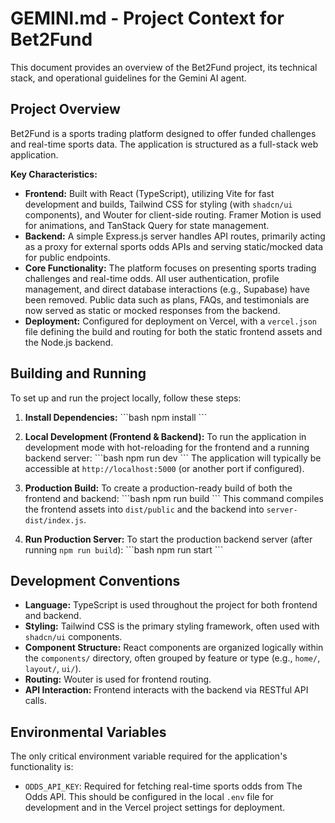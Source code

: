 # GEMINI.md - Project Context for Bet2Fund

This document provides an overview of the Bet2Fund project, its technical stack, and operational guidelines for the Gemini AI agent.

## Project Overview

Bet2Fund is a sports trading platform designed to offer funded challenges and real-time sports data. The application is structured as a full-stack web application.

**Key Characteristics:**
- **Frontend:** Built with React (TypeScript), utilizing Vite for fast development and builds, Tailwind CSS for styling (with `shadcn/ui` components), and Wouter for client-side routing. Framer Motion is used for animations, and TanStack Query for state management.
- **Backend:** A simple Express.js server handles API routes, primarily acting as a proxy for external sports odds APIs and serving static/mocked data for public endpoints.
- **Core Functionality:** The platform focuses on presenting sports trading challenges and real-time odds. All user authentication, profile management, and direct database interactions (e.g., Supabase) have been removed. Public data such as plans, FAQs, and testimonials are now served as static or mocked responses from the backend.
- **Deployment:** Configured for deployment on Vercel, with a `vercel.json` file defining the build and routing for both the static frontend assets and the Node.js backend.

## Building and Running

To set up and run the project locally, follow these steps:

1.  **Install Dependencies:**
    \`\`\`bash
    npm install
    \`\`\`

2.  **Local Development (Frontend & Backend):**
    To run the application in development mode with hot-reloading for the frontend and a running backend server:
    \`\`\`bash
    npm run dev
    \`\`\`
    The application will typically be accessible at `http://localhost:5000` (or another port if configured).

3.  **Production Build:**
    To create a production-ready build of both the frontend and backend:
    \`\`\`bash
    npm run build
    \`\`\`
    This command compiles the frontend assets into `dist/public` and the backend into `server-dist/index.js`.

4.  **Run Production Server:**
    To start the production backend server (after running `npm run build`):
    \`\`\`bash
    npm run start
    \`\`\`

## Development Conventions

-   **Language:** TypeScript is used throughout the project for both frontend and backend.
-   **Styling:** Tailwind CSS is the primary styling framework, often used with `shadcn/ui` components.
-   **Component Structure:** React components are organized logically within the `components/` directory, often grouped by feature or type (e.g., `home/`, `layout/`, `ui/`).
-   **Routing:** Wouter is used for frontend routing.
-   **API Interaction:** Frontend interacts with the backend via RESTful API calls.

## Environmental Variables

The only critical environment variable required for the application's functionality is:

-   `ODDS_API_KEY`: Required for fetching real-time sports odds from The Odds API. This should be configured in the local `.env` file for development and in the Vercel project settings for deployment.
